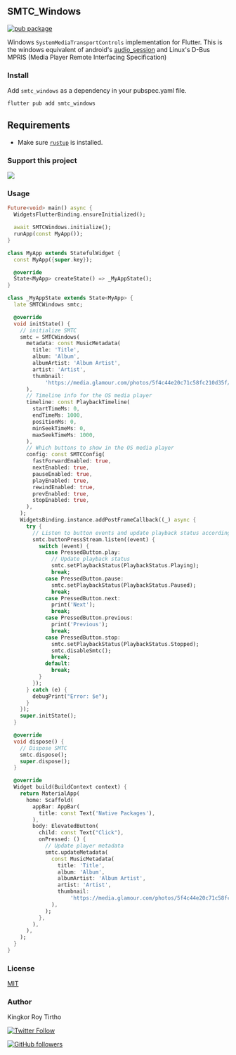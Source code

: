 ## SMTC_Windows

[![pub package](https://img.shields.io/pub/v/smtc_windows.svg)](https://pub.dev/packages/smtc_windows)


Windows `SystemMediaTransportControls` implementation for Flutter. This is the windows equivalent of android's [audio_session](https://pub.dev/packages/audio_session) and Linux's D-Bus MPRIS (Media Player Remote Interfacing Specification)

### Install

Add `smtc_windows` as a dependency in your pubspec.yaml file.
```bash
flutter pub add smtc_windows
```

## Requirements
- Make sure [`rustup`](https://rustup.rs) is installed.

### Support this project

<a href="https://www.buymeacoffee.com/krtirtho"><img src="https://img.buymeacoffee.com/button-api/?text=Buy me a coffee&emoji=&slug=krtirtho&button_colour=FFDD00&font_colour=000000&font_family=Cookie&outline_colour=000000&coffee_colour=ffffff" /></a>

### Usage

```dart
Future<void> main() async {
  WidgetsFlutterBinding.ensureInitialized();

  await SMTCWindows.initialize();
  runApp(const MyApp());
}

class MyApp extends StatefulWidget {
  const MyApp({super.key});

  @override
  State<MyApp> createState() => _MyAppState();
}

class _MyAppState extends State<MyApp> {
  late SMTCWindows smtc;

  @override
  void initState() {
    // initialize SMTC
    smtc = SMTCWindows(
      metadata: const MusicMetadata(
        title: 'Title',
        album: 'Album',
        albumArtist: 'Album Artist',
        artist: 'Artist',
        thumbnail:
            'https://media.glamour.com/photos/5f4c44e20c71c58fc210d35f/master/w_2560%2Cc_limit/mgid_ao_image_mtv.jpg',
      ),
      // Timeline info for the OS media player
      timeline: const PlaybackTimeline(
        startTimeMs: 0,
        endTimeMs: 1000,
        positionMs: 0,
        minSeekTimeMs: 0,
        maxSeekTimeMs: 1000,
      ),
      // Which buttons to show in the OS media player
      config: const SMTCConfig(
        fastForwardEnabled: true,
        nextEnabled: true,
        pauseEnabled: true,
        playEnabled: true,
        rewindEnabled: true,
        prevEnabled: true,
        stopEnabled: true,
      ),
    );
    WidgetsBinding.instance.addPostFrameCallback((_) async {
      try {
        // Listen to button events and update playback status accordingly
        smtc.buttonPressStream.listen((event) {
          switch (event) {
            case PressedButton.play:
              // Update playback status
              smtc.setPlaybackStatus(PlaybackStatus.Playing);
              break;
            case PressedButton.pause:
              smtc.setPlaybackStatus(PlaybackStatus.Paused);
              break;
            case PressedButton.next:
              print('Next');
              break;
            case PressedButton.previous:
              print('Previous');
              break;
            case PressedButton.stop:
              smtc.setPlaybackStatus(PlaybackStatus.Stopped);
              smtc.disableSmtc();
              break;
            default:
              break;
          }
        });
      } catch (e) {
        debugPrint("Error: $e");
      }
    });
    super.initState();
  }

  @override
  void dispose() {
    // Dispose SMTC
    smtc.dispose();
    super.dispose();
  }

  @override
  Widget build(BuildContext context) {
    return MaterialApp(
      home: Scaffold(
        appBar: AppBar(
          title: const Text('Native Packages'),
        ),
        body: ElevatedButton(
          child: const Text("Click"),
          onPressed: () {
            // Update player metadata
            smtc.updateMetadata(
              const MusicMetadata(
                title: 'Title',
                album: 'Album',
                albumArtist: 'Album Artist',
                artist: 'Artist',
                thumbnail:
                    'https://media.glamour.com/photos/5f4c44e20c71c58fc210d35f/master/w_2560%2Cc_limit/mgid_ao_image_mtv.jpg',
              ),
            );
          },
        ),
      ),
    );
  }
}
```

### License
[MIT](packages/smtc_windows/LICENSE)

### Author

Kingkor Roy Tirtho

[![Twitter Follow](https://img.shields.io/twitter/follow/krtirtho?style=social)](https://twitter.com/krtirtho)

[![GitHub followers](https://img.shields.io/github/followers/krtirtho?style=social)](https://github.com/KRTirtho)